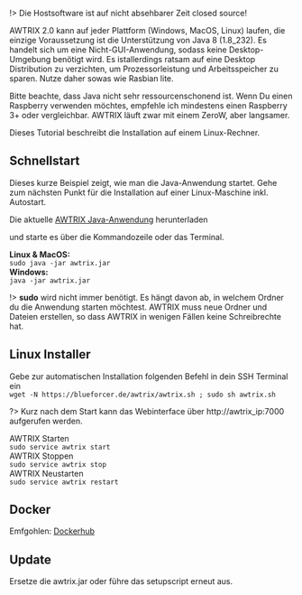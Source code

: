 !> Die Hostsoftware ist auf nicht absehbarer Zeit closed source!


AWTRIX 2.0 kann auf jeder Plattform (Windows, MacOS, Linux) laufen, die einzige Voraussetzung ist die Unterstützung von Java 8 (1.8_232). Es handelt sich um eine Nicht-GUI-Anwendung, sodass keine Desktop-Umgebung benötigt wird.  Es istallerdings ratsam auf eine Desktop Distribution zu verzichten, um Prozessorleistung und Arbeitsspeicher zu sparen. Nutze daher sowas wie Rasbian lite.  

Bitte beachte, dass Java nicht sehr ressourcenschonend ist.
Wenn Du einen Raspberry verwenden möchtes, empfehle ich mindestens einen Raspberry 3+ oder vergleichbar. AWTRIX läuft zwar mit einem ZeroW, aber  langsamer. 


Dieses Tutorial beschreibt die Installation auf einem Linux-Rechner. 


## Schnellstart
Dieses kurze Beispiel zeigt, wie man die Java-Anwendung startet.
Gehe zum nächsten Punkt für die Installation auf einer Linux-Maschine inkl. Autostart.

Die aktuelle [AWTRIX Java-Anwendung](https://blueforcer.de/awtrix/stable/awtrix.jar)
 herunterladen

 und starte es über die Kommandozeile oder das Terminal. 

**Linux & MacOS:**    
 ``` sudo java -jar awtrix.jar ```      
 **Windows:**    
 ``` java -jar awtrix.jar ```

!> **sudo** wird nicht immer benötigt. Es hängt davon ab, in welchem Ordner du die Anwendung starten möchtest. AWTRIX muss neue Ordner und Dateien erstellen, so dass AWTRIX in wenigen Fällen keine Schreibrechte hat.


## Linux Installer
Gebe zur automatischen Installation folgenden Befehl in dein SSH Terminal ein  
 ```wget -N https://blueforcer.de/awtrix/awtrix.sh ; sudo sh awtrix.sh```

 
?> Kurz nach dem Start kann das Webinterface über http://awtrix_ip:7000 aufgerufen werden.

AWTRIX Starten  
```sudo service awtrix start```  
AWTRIX Stoppen  
```sudo service awtrix stop```   
AWTRIX Neustarten  
```sudo service awtrix restart``` 

## Docker
Emfgohlen: [Dockerhub](https://hub.docker.com/r/whyet/awtrix2)


## Update
Ersetze die awtrix.jar oder führe das setupscript erneut aus.